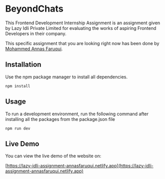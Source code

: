 # BeyondChats

This Frontend Development Internship Assignment is an assignment given by Lazy Idli Private Limited for evaluating the works of aspiring Frontend Developers in their company.

This specific assignment that you are looking right now has been done by [Mohammed Annas Faruqui](https://www.linkedin.com/in/annasfaruqui).

## Installation

Use the npm package manager to install all dependencies.

```
npm install
```

## Usage

To run a development environment, run the following command after installing all the packages from the package.json file

```
npm run dev
```

## Live Demo

You can view the live demo of the website on:

[https://lazy-idli-assignment-annasfaruqui.netlify.app](https://lazy-idli-assignment-annasfaruqui.netlify.app)
